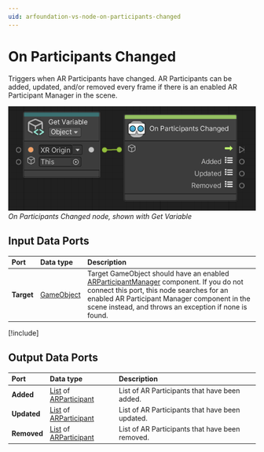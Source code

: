 ```yaml
---
uid: arfoundation-vs-node-on-participants-changed
---
```

# On Participants Changed

Triggers when AR Participants have changed. AR Participants can be added, updated, and/or removed every frame if there is an enabled AR Participant Manager in the scene.

![On Participants Changed](../../images/visual-scripting/vs-on-participants-changed.png)<br/>*On Participants Changed node, shown with Get Variable*

## Input Data Ports

| Port | Data type | Description |
| :--- | :-------- | :---------- |
| **Target** | [GameObject](xref:UnityEngine.GameObject) | Target GameObject should have an enabled [ARParticipantManager](xref:arfoundation-participant-tracking#ar-participant-manager-component) component. If you do not connect this port, this node searches for an enabled AR Participant Manager component in the scene instead, and throws an exception if none is found. |

[!include[](snippets/get-variable-tip.md)]

## Output Data Ports

| Port | Data type | Description |
| :--- | :-------- | :---------- |
| **Added** | [List](xref:System.Collections.Generic.List`1) of [ARParticipant](xref:UnityEngine.XR.ARFoundation.ARParticipant) | List of AR Participants that have been added. |
| **Updated** | [List](xref:System.Collections.Generic.List`1) of [ARParticipant](xref:UnityEngine.XR.ARFoundation.ARParticipant) | List of AR Participants that have been updated. |
| **Removed** | [List](xref:System.Collections.Generic.List`1) of [ARParticipant](xref:UnityEngine.XR.ARFoundation.ARParticipant) | List of AR Participants that have been removed. |
